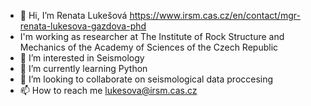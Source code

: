 - 👋 Hi, I’m Renata Lukešová https://www.irsm.cas.cz/en/contact/mgr-renata-lukesova-gazdova-phd
- I'm working as researcher at The Institute of Rock Structure and Mechanics of the Academy of Sciences of the Czech Republic
- 👀 I’m interested in Seismology 
- 🌱 I’m currently learning Python
- 💞️ I’m looking to collaborate on seismological data proccesing
- 📫 How to reach me lukesova@irsm.cas.cz

<!---
Lukesovarenata/Lukesovarenata is a ✨ special ✨ repository because its `README.md` (this file) appears on your GitHub profile.
You can click the Preview link to take a look at your changes.
--->
